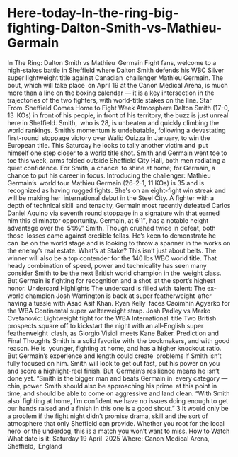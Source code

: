 # Here-today-In-the-ring-big-fighting-Dalton-Smith-vs-Mathieu-Germain


In The Ring: Dalton Smith vs Mathieu Germain
Fight fans, welcome to a high-stakes battle in Sheffield where Dalton Smith defends his WBC Silver super lightweight title against Canadian challenger Mathieu Germain. The bout, which will take place on April 19 at the Canon Medical Arena, is much more than a line on the boxing calendar — it is a key intersection in the trajectories of the two fighters, with world-title stakes on the line.
Star From Sheffield Comes Home to Fight Week Atmosphere
Dalton Smith (17-0, 13 KOs) in front of his people, in front of his territory, the buzz is just unreal here in Sheffield. Smith, who is 28, is unbeaten and quickly climbing the world rankings. Smith’s momentum is undebatable, following a devastating first-round stoppage victory over Walid Ouizza in January, to win the European title. This Saturday he looks to tally another victim and put himself one step closer to a world title shot.
Smith and Germain went toe to toe this week, arms folded outside Sheffield City Hall, both men radiating a quiet confidence. For Smith, a chance to shine at home; for Germain, a chance to put his career in focus.
Introducing the challenger: Mathieu Germain’s world tour
Mathieu Germain (26-2-1, 11 KOs) is 35 and is recognized as having rugged fights. She's on an eight-fight win streak and will be making her international debut in the Steel City. A fighter with a depth of technical skill and tenacity, Germain most recently defeated Carlos Daniel Aquino via seventh round stoppage in a signature win that earned him this eliminator opportunity.
Germain, at 6′1″, has a notable height advantage over the 5′9½” Smith. Though crushed twice in defeat, both those losses came against credible fellas. He’s keen to demonstrate he can be on the world stage and is looking to throw a spanner in the works on the enemy’s real estate.
What’s at Stake?
This isn’t just about belts. The winner will also be a top contender for the 140 lbs WBC world title. That heady combination of speed, power and technicality has seen many consider Smith to be the next British world champion in the weight class. But Germain is fighting for recognition and a shot at the sport’s highest honor.
Undercard Highlights
The undercard is filled with talent:
The ex-world champion Josh Warrington is back at super featherweight after having a tussle with Asad Asif Khan.
Ryan Kelly faces Caoimhin Agyarko for the WBA Continental super welterweight strap.
Josh Padley vs Marko Cvetanovic: Lightweight fight for the WBA International title
Two British prospects square off to kickstart the night with an all-English super featherweight clash, as Giorgio Visioli meets Kane Baker.
Prediction and Final Thoughts
Smith is a solid favorite with the bookmakers, and with good reason. He is younger, fighting at home, and has a higher knockout ratio. But Germain’s experience and length could create problems if Smith isn’t fully focused on him. Smith will look to get out fast, put his power on you and score a highlight-reel finish. But Germain’s resilience means he isn’t done yet.
“Smith is the bigger man and beats Germain in every category — chin, power. Smith should also be approaching his prime at this point in time, and should be able to come on aggressive and land clean. “With Smith also fighting at home, I’m confident we have no issues doing enough to get our hands raised and a finish in this one is a good shout.” 3
It would only be a problem if the fight night didn’t promise drama, skill and the sort of atmosphere that only Sheffield can provide. Whether you root for the local hero or the underdog, this is a match you won’t want to miss.
How to Watch
What date is it: Saturday 19 April 2025
Where: Canon Medical Arena, Sheffield, England
